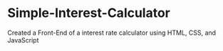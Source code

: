 # Simple-Interest-Calculator
Created a Front-End of a interest rate calculator using HTML, CSS, and JavaScript
